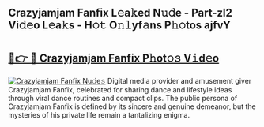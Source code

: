 ## Crazyjamjam Fanfix L𝚎a𝚔ed N𝚞𝚍e - Part-zl2 Vi𝚍𝚎o L𝚎a𝚔s - H𝚘𝚝 O𝚗𝚕yf𝚊ns P𝚑𝚘tos ajfvY

# <h2><a href="http://kf0kl0d.oniu.top/?m=Crazyjamjam+Fanfix">🔗👉 🔴 Crazyjamjam Fanfix P𝚑ot𝚘𝚜 V𝚒d𝚎o</a></h2>

[![Crazyjamjam Fanfix Nu𝚍e𝚜](https://i.imgur.com/0qMVB7G.gif)](http://kf0kl0d.oniu.top/?m=Crazyjamjam+Fanfix)
Digital media provider and amusement giver Crazyjamjam Fanfix, celebrated for sharing dance and lifestyle ideas through viral dance routines and compact clips. The public persona of Crazyjamjam Fanfix is defined by its sincere and genuine demeanor, but the mysteries of his private life remain a tantalizing enigma.  
